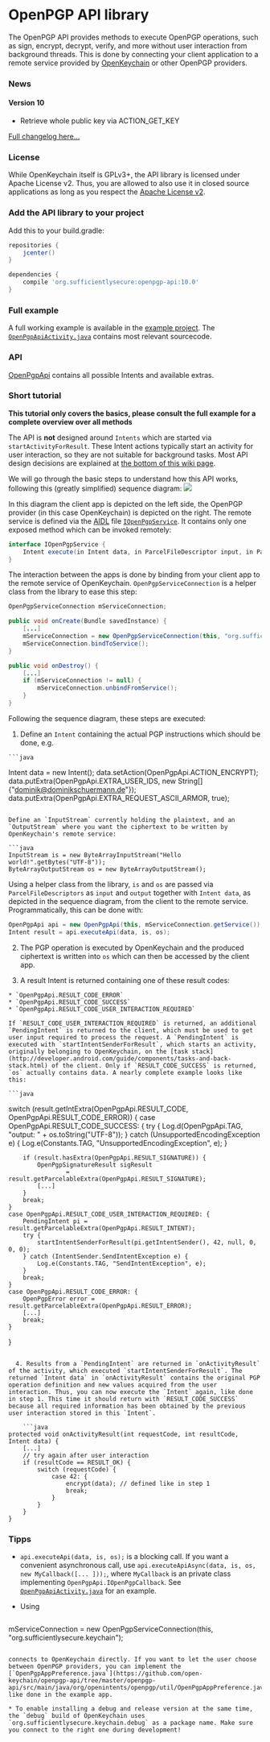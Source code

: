 # OpenPGP API library

The OpenPGP API provides methods to execute OpenPGP operations, such as sign, encrypt, decrypt, verify, and more without user interaction from background threads. This is done by connecting your client application to a remote service provided by [OpenKeychain](http://www.openkeychain.org) or other OpenPGP providers.

### News

#### Version 10

* Retrieve whole public key via ACTION_GET_KEY

[Full changelog here…](https://github.com/open-keychain/openpgp-api/blob/master/CHANGELOG.md)

### License

While OpenKeychain itself is GPLv3+, the API library is licensed under Apache License v2. Thus, you are allowed to also use it in closed source applications as long as you respect the [Apache License v2](https://github.com/open-keychain/openpgp-api/blob/master/LICENSE).

### Add the API library to your project

Add this to your build.gradle:

```gradle
repositories {
    jcenter()
}

dependencies {
    compile 'org.sufficientlysecure:openpgp-api:10.0'
}
```

### Full example

A full working example is available in the [example project](https://github.com/open-keychain/openpgp-api/blob/master/example). The [`OpenPgpApiActivity.java`](https://github.com/open-keychain/openpgp-api/blob/master/example/src/main/java/org/openintents/openpgp/example/OpenPgpApiActivity.java) contains most relevant sourcecode.

### API

[OpenPgpApi](https://github.com/open-keychain/openpgp-api/blob/master/openpgp-api/src/main/java/org/openintents/openpgp/util/OpenPgpApi.java) contains all possible Intents and available extras.

### Short tutorial

**This tutorial only covers the basics, please consult the full example for a complete overview over all methods**

The API is **not** designed around `Intents` which are started via `startActivityForResult`. These Intent actions typically start an activity for user interaction, so they are not suitable for background tasks. Most API design decisions are explained at [the bottom of this wiki page](https://github.com/open-keychain/open-keychain/wiki/OpenPGP-API#internal-design-decisions).

We will go through the basic steps to understand how this API works, following this (greatly simplified) sequence diagram: ![](https://github.com/open-keychain/open-keychain/raw/master/Resources/docs/openpgp_api_1.jpg)

In this diagram the client app is depicted on the left side, the OpenPGP provider (in this case OpenKeychain) is depicted on the right. The remote service is defined via the [AIDL](http://developer.android.com/guide/components/aidl.html) file [`IOpenPgpService`](https://github.com/open-keychain/openpgp-api/blob/master/openpgp-api/src/main/aidl/org/openintents/openpgp/IOpenPgpService.aidl). It contains only one exposed method which can be invoked remotely:

```java
interface IOpenPgpService {
    Intent execute(in Intent data, in ParcelFileDescriptor input, in ParcelFileDescriptor output);
}
```

The interaction between the apps is done by binding from your client app to the remote service of OpenKeychain. `OpenPgpServiceConnection` is a helper class from the library to ease this step:

```java
OpenPgpServiceConnection mServiceConnection;

public void onCreate(Bundle savedInstance) {
    [...]
    mServiceConnection = new OpenPgpServiceConnection(this, "org.sufficientlysecure.keychain");
    mServiceConnection.bindToService();
}

public void onDestroy() {
    [...]
    if (mServiceConnection != null) {
        mServiceConnection.unbindFromService();
    }
}
```

Following the sequence diagram, these steps are executed:

  1. Define an `Intent` containing the actual PGP instructions which should be done, e.g.
    
    ```java
Intent data = new Intent();
data.setAction(OpenPgpApi.ACTION_ENCRYPT);
data.putExtra(OpenPgpApi.EXTRA_USER_IDS, new String[]{"dominik@dominikschuermann.de"});
data.putExtra(OpenPgpApi.EXTRA_REQUEST_ASCII_ARMOR, true);
```

Define an `InputStream` currently holding the plaintext, and an `OutputStream` where you want the ciphertext to be written by OpenKeychain's remote service:

```java
InputStream is = new ByteArrayInputStream("Hello world!".getBytes("UTF-8"));
ByteArrayOutputStream os = new ByteArrayOutputStream();
```

Using a helper class from the library, `is` and `os` are passed via `ParcelFileDescriptors` as `input` and `output` together with `Intent data`, as depicted in the sequence diagram, from the client to the remote service. Programmatically, this can be done with:

```java
OpenPgpApi api = new OpenPgpApi(this, mServiceConnection.getService());
Intent result = api.executeApi(data, is, os);
```

  2. The PGP operation is executed by OpenKeychain and the produced ciphertext is written into `os` which can then be accessed by the client app.

  3. A result Intent is returned containing one of these result codes:
    
    * `OpenPgpApi.RESULT_CODE_ERROR`
    * `OpenPgpApi.RESULT_CODE_SUCCESS`
    * `OpenPgpApi.RESULT_CODE_USER_INTERACTION_REQUIRED`
    
    If `RESULT_CODE_USER_INTERACTION_REQUIRED` is returned, an additional `PendingIntent` is returned to the client, which must be used to get user input required to process the request. A `PendingIntent` is executed with `startIntentSenderForResult`, which starts an activity, originally belonging to OpenKeychain, on the [task stack](http://developer.android.com/guide/components/tasks-and-back-stack.html) of the client. Only if `RESULT_CODE_SUCCESS` is returned, `os` actually contains data. A nearly complete example looks like this:
    
    ```java
switch (result.getIntExtra(OpenPgpApi.RESULT_CODE, OpenPgpApi.RESULT_CODE_ERROR)) {
    case OpenPgpApi.RESULT_CODE_SUCCESS: {
        try {
            Log.d(OpenPgpApi.TAG, "output: " + os.toString("UTF-8"));
        } catch (UnsupportedEncodingException e) {
            Log.e(Constants.TAG, "UnsupportedEncodingException", e);
        }

        if (result.hasExtra(OpenPgpApi.RESULT_SIGNATURE)) {
            OpenPgpSignatureResult sigResult
                    = result.getParcelableExtra(OpenPgpApi.RESULT_SIGNATURE);
            [...]
        }
        break;
    }
    case OpenPgpApi.RESULT_CODE_USER_INTERACTION_REQUIRED: {
        PendingIntent pi = result.getParcelableExtra(OpenPgpApi.RESULT_INTENT);
        try {
            startIntentSenderForResult(pi.getIntentSender(), 42, null, 0, 0, 0);
        } catch (IntentSender.SendIntentException e) {
            Log.e(Constants.TAG, "SendIntentException", e);
        }
        break;
    }
    case OpenPgpApi.RESULT_CODE_ERROR: {
        OpenPgpError error = result.getParcelableExtra(OpenPgpApi.RESULT_ERROR);
        [...]
        break;
    }
}
```

  4. Results from a `PendingIntent` are returned in `onActivityResult` of the activity, which executed `startIntentSenderForResult`. The returned `Intent data` in `onActivityResult` contains the original PGP operation definition and new values acquired from the user interaction. Thus, you can now execute the `Intent` again, like done in step 1. This time it should return with `RESULT_CODE_SUCCESS` because all required information has been obtained by the previous user interaction stored in this `Intent`.
    
    ```java
protected void onActivityResult(int requestCode, int resultCode, Intent data) {
    [...]
    // try again after user interaction
    if (resultCode == RESULT_OK) {
        switch (requestCode) {
            case 42: {
                encrypt(data); // defined like in step 1
                break;
            }
        }
    }
}
```

### Tipps

* `api.executeApi(data, is, os);` is a blocking call. If you want a convenient asynchronous call, use `api.executeApiAsync(data, is, os, new MyCallback([... ]));`, where `MyCallback` is an private class implementing `OpenPgpApi.IOpenPgpCallback`. See [`OpenPgpApiActivity.java`](https://github.com/open-keychain/openpgp-api/blob/master/example/src/main/java/org/openintents/openpgp/example/OpenPgpApiActivity.java) for an example.
* Using
    
    ```java
mServiceConnection = new OpenPgpServiceConnection(this, "org.sufficientlysecure.keychain");
```

connects to OpenKeychain directly. If you want to let the user choose between OpenPGP providers, you can implement the [`OpenPgpAppPreference.java`](https://github.com/open-keychain/openpgp-api/tree/master/openpgp-api/src/main/java/org/openintents/openpgp/util/OpenPgpAppPreference.java) like done in the example app.

* To enable installing a debug and release version at the same time, the `debug` build of OpenKeychain uses `org.sufficientlysecure.keychain.debug` as a package name. Make sure you connect to the right one during development!